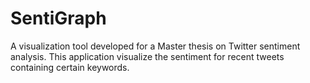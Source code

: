 SentiGraph
==========
A visualization tool developed for a Master thesis on Twitter sentiment analysis. This application visualize the sentiment for recent tweets containing certain keywords.